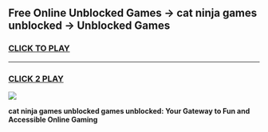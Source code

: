
## Free Online Unblocked Games → cat ninja games unblocked → Unblocked Games
<h3>
<a href="https://premium.freeplayer.one?title=cat_ninja_games_unblocked&ref=21F">CLICK TO PLAY</a></h3>
<hr>

<h3>
<a href="https://premium.freeplayer.one?title=cat_ninja_games_unblocked&ref=21F">CLICK 2 PLAY</a>
  
</h3>

<a href="https://premium.freeplayer.one?title=cat_ninja_games_unblocked&ref=21F/"><img src="https://clearcache.store/games.png"></a>


**cat ninja games unblocked games unblocked: Your Gateway to Fun and Accessible Online Gaming**
